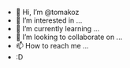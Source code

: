 - 👋 Hi, I’m @tomakoz
- 👀 I’m interested in ...
- 🌱 I’m currently learning ...
- 💞️ I’m looking to collaborate on ...
- 📫 How to reach me ...
- :D

<!---
tomakoz/tomakoz is a ✨ special ✨ repository because its `README.md` (this file) appears on your GitHub profile.
You can click the Preview link to take a look at your changes.
--->

